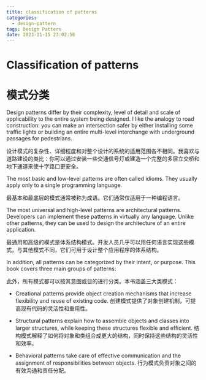 ```yaml
---
title: classification of patterns
categories:
  - design-pattern
tags: Design Pattern
date: 2023-11-15 23:02:50
---
```

# Classification of patterns
# 模式分类
Design patterns differ by their complexity, level of detail and scale of applicability to the entire system being designed. I like the analogy to road construction: you can make an intersection safer by either installing some traffic lights or building an entire multi-level interchange with underground passages for pedestrians.

设计模式的复杂性、详细程度和对整个设计的系统的适用范围各不相同。我喜欢与道路建设的类比：你可以通过安装一些交通信号灯或建造一个完整的多层立交桥和地下通道来使十字路口更安全。

The most basic and low-level patterns are often called idioms. They usually apply only to a single programming language.

最基本和最底层的模式通常被称为成语。它们通常仅适用于一种编程语言。

The most universal and high-level patterns are architectural patterns. Developers can implement these patterns in virtually any language. Unlike other patterns, they can be used to design the architecture of an entire application.

最通用和高级的模式是体系结构模式。开发人员几乎可以用任何语言实现这些模式。与其他模式不同，它们可用于设计整个应用程序的体系结构。

In addition, all patterns can be categorized by their intent, or purpose. This book covers three main groups of patterns:

此外，所有模式都可以按其意图或目的进行分类。本书涵盖三大类模式：

* Creational patterns provide object creation mechanisms that increase flexibility and reuse of existing code.
创建模式提供了对象创建机制，可提高现有代码的灵活性和重用性。

* Structural patterns explain how to assemble objects and classes into larger structures, while keeping these structures flexible and efficient.
结构模式解释了如何将对象和类组合成更大的结构，同时保持这些结构的灵活性和效率。

* Behavioral patterns take care of effective communication and the assignment of responsibilities between objects.
行为模式负责对象之间的有效沟通和责任分配。


